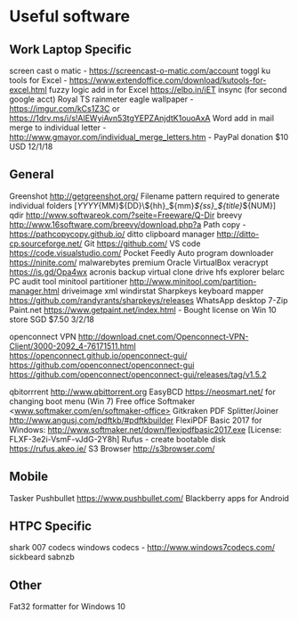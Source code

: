 # Useful software

## Work Laptop Specific ##

screen cast o matic - <https://screencast-o-matic.com/account>
toggl
ku tools for Excel - <https://www.extendoffice.com/download/kutools-for-excel.html>
fuzzy logic add in for Excel <https://elbo.in/iET>
insync (for second google acct)
Royal TS
rainmeter
eagle wallpaper - <https://imgur.com/kCs1Z3C> or <https://1drv.ms/i/s!AlEWyiAvn53tgYEPZAnjdtK1ouoAxA>
Word add in mail merge to individual letter - <http://www.gmayor.com/individual_merge_letters.htm> - PayPal donation $10 USD 12/1/18

## General ##

Greenshot <http://getgreenshot.org/> Filename pattern required to generate individual folders [${YYYY}${MM}${DD}\${hh}_${mm}_${ss}_${title}_${NUM}]
qdir <http://www.softwareok.com/?seite=Freeware/Q-Dir>
breevy <http://www.16software.com/breevy/download.php?a>
Path copy - <https://pathcopycopy.github.io/>
ditto clipboard manager <http://ditto-cp.sourceforge.net/>
Git <https://github.com/>
VS code <https://code.visualstudio.com/>
Pocket
Feedly
Auto program downloader <https://ninite.com/>
malwarebytes premium
Oracle VirtualBox
veracrypt <https://is.gd/Opa4wx>
acronis backup
virtual clone drive
hfs explorer
belarc PC audit tool
minitool partitioner <http://www.minitool.com/partition-manager.html>
driveimage xml
windirstat
Sharpkeys keyboard mapper <https://github.com/randyrants/sharpkeys/releases>
WhatsApp desktop
7-Zip
Paint.net <https://www.getpaint.net/index.html> - Bought license on Win 10 store SGD $7.50 3/2/18

openconnect VPN <http://download.cnet.com/Openconnect-VPN-Client/3000-2092_4-76171511.html>
<https://openconnect.github.io/openconnect-gui/>
<https://github.com/openconnect/openconnect-gui>
<https://github.com/openconnect/openconnect-gui/releases/tag/v1.5.2>

qbitorrrent <http://www.qbittorrent.org>
EasyBCD <https://neosmart.net/> for changing boot menu (Win 7)
Free office Softmaker <www.softmaker.com/en/softmaker-office>
Gitkraken
PDF Splitter/Joiner <http://www.angusj.com/pdftkb/#pdftkbuilder>
FlexiPDF Basic 2017 for Windows: <http://www.softmaker.net/down/flexipdfbasic2017.exe> [License: FLXF-3e2i-VsmF-vJdG-2Y8h]
Rufus - create bootable disk <https://rufus.akeo.ie/>
S3 Browser <http://s3browser.com/>

## Mobile ##

Tasker
Pushbullet <https://www.pushbullet.com/>
Blackberry apps for Android

## HTPC Specific ##

shark 007 codecs
windows codecs - <http://www.windows7codecs.com/>
sickbeard
sabnzb

## Other ##

Fat32 formatter for Windows 10